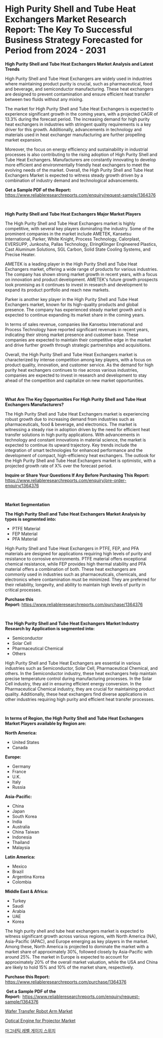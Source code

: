 <p><h1>High Purity Shell and Tube Heat Exchangers Market Research Report: The Key To Successful Business Strategy Forecasted for Period from 2024 - 2031</h1></p><p><strong>High Purity Shell and Tube Heat Exchangers Market Analysis and Latest Trends</strong></p>
<p><p>High Purity Shell and Tube Heat Exchangers are widely used in industries where maintaining product purity is crucial, such as pharmaceutical, food and beverage, and semiconductor manufacturing. These heat exchangers are designed to prevent contamination and ensure efficient heat transfer between two fluids without any mixing.</p><p>The market for High Purity Shell and Tube Heat Exchangers is expected to experience significant growth in the coming years, with a projected CAGR of 13.3% during the forecast period. The increasing demand for high purity heat exchangers in industries with stringent quality requirements is a key driver for this growth. Additionally, advancements in technology and materials used in heat exchanger manufacturing are further propelling market expansion.</p><p>Moreover, the focus on energy efficiency and sustainability in industrial processes is also contributing to the rising adoption of High Purity Shell and Tube Heat Exchangers. Manufacturers are constantly innovating to develop more efficient and environmentally friendly heat exchangers to meet the evolving needs of the market. Overall, the High Purity Shell and Tube Heat Exchangers Market is expected to witness steady growth driven by a combination of industry demand and technological advancements.</p></p>
<p><strong>Get a Sample PDF of the Report:&nbsp;</strong> <a href="https://www.reliableresearchreports.com/enquiry/request-sample/1364376">https://www.reliableresearchreports.com/enquiry/request-sample/1364376</a></p>
<p>&nbsp;</p>
<p><strong>High Purity Shell and Tube Heat Exchangers Major Market Players</strong></p>
<p><p>The High Purity Shell and Tube Heat Exchangers market is highly competitive, with several key players dominating the industry. Some of the prominent companies in the market include AMETEK, Kansetsu International, Parker, White Knight, Process Technology, Calorplast, EVERSUPP, Junkosha, Pallas Technology, ElringKlinger Engineered Plastics, Cast Aluminum Solutions, SGL Carbon, Solid State Cooling Systems, and Precise Heater.</p><p>AMETEK is a leading player in the High Purity Shell and Tube Heat Exchangers market, offering a wide range of products for various industries. The company has shown strong market growth in recent years, with a focus on innovation and product development. AMETEK's future growth prospects look promising as it continues to invest in research and development to expand its product portfolio and reach new markets.</p><p>Parker is another key player in the High Purity Shell and Tube Heat Exchangers market, known for its high-quality products and global presence. The company has experienced steady market growth and is expected to continue expanding its market share in the coming years.</p><p>In terms of sales revenue, companies like Kansetsu International and Process Technology have reported significant revenues in recent years, indicating their strong market presence and customer base. These companies are expected to maintain their competitive edge in the market and drive further growth through strategic partnerships and acquisitions.</p><p>Overall, the High Purity Shell and Tube Heat Exchangers market is characterized by intense competition among key players, with a focus on product quality, innovation, and customer service. As the demand for high purity heat exchangers continues to rise across various industries, companies are expected to invest in research and development to stay ahead of the competition and capitalize on new market opportunities.</p></p>
<p>&nbsp;</p>
<p><strong>What Are The Key Opportunities For High Purity Shell and Tube Heat Exchangers Manufacturers?</strong></p>
<p><p>The High Purity Shell and Tube Heat Exchangers market is experiencing robust growth due to increasing demand from industries such as pharmaceuticals, food & beverage, and electronics. The market is witnessing a steady rise in adoption driven by the need for efficient heat transfer solutions in high purity applications. With advancements in technology and constant innovations in material science, the market is expected to continue its upward trajectory. Key trends include the integration of smart technologies for enhanced performance and the development of compact, high-efficiency heat exchangers. The outlook for the High Purity Shell and Tube Heat Exchangers market is optimistic, with a projected growth rate of X% over the forecast period.</p></p>
<p><strong>Inquire or Share Your Questions If Any Before Purchasing This Report:</strong> <a href="https://www.reliableresearchreports.com/enquiry/pre-order-enquiry/1364376">https://www.reliableresearchreports.com/enquiry/pre-order-enquiry/1364376</a></p>
<p>&nbsp;</p>
<p><strong>Market Segmentation</strong></p>
<p><strong>The High Purity Shell and Tube Heat Exchangers Market Analysis by types is segmented into:</strong></p>
<p><ul><li>PTFE Material</li><li>FEP Material</li><li>PFA Material</li></ul></p>
<p><p>High Purity Shell and Tube Heat Exchangers in PTFE, FEP, and PFA materials are designed for applications requiring high levels of purity and resistance to corrosive environments. PTFE material offers exceptional chemical resistance, while FEP provides high thermal stability and PFA material offers a combination of both. These heat exchangers are commonly used in industries such as pharmaceuticals, chemicals, and electronics where contamination must be minimized. They are preferred for their reliability, longevity, and ability to maintain high levels of purity in critical processes.</p></p>
<p><strong>Purchase this Report:&nbsp;</strong><a href="https://www.reliableresearchreports.com/purchase/1364376">https://www.reliableresearchreports.com/purchase/1364376</a></p>
<p>&nbsp;</p>
<p><strong>The High Purity Shell and Tube Heat Exchangers Market Industry Research by Application is segmented into:</strong></p>
<p><ul><li>Semiconductor</li><li>Solar Cell</li><li>Pharmaceutical Chemical</li><li>Others</li></ul></p>
<p><p>High Purity Shell and Tube Heat Exchangers are essential in various industries such as Semiconductor, Solar Cell, Pharmaceutical Chemical, and others. In the Semiconductor industry, these heat exchangers help maintain precise temperature control during manufacturing processes. In the Solar Cell industry, they aid in ensuring efficient energy conversion. In the Pharmaceutical Chemical industry, they are crucial for maintaining product quality. Additionally, these heat exchangers find diverse applications in other industries requiring high purity and efficient heat transfer processes.</p></p>
<p>&nbsp;</p>
<p><strong>In terms of Region, the High Purity Shell and Tube Heat Exchangers Market Players available by Region are:</strong></p>
<p>
    <p> <strong> North America: </strong>
        <ul>
            <li>United States</li>
            <li>Canada</li>
        </ul>
        </p> 
    <p> <strong> Europe: </strong>
        <ul>
            <li>Germany</li>
            <li>France</li>
            <li>U.K.</li>
            <li>Italy</li>
            <li>Russia</li>
        </ul>
        </p> 
    <p> <strong> Asia-Pacific: </strong>
        <ul>
            <li>China</li>
            <li>Japan</li>
            <li>South Korea</li>
            <li>India</li>
            <li>Australia</li>
            <li>China Taiwan</li>
            <li>Indonesia</li>
            <li>Thailand</li>
            <li>Malaysia</li>
        </ul>
        </p> 
    <p> <strong> Latin America: </strong>
        <ul>
            <li>Mexico</li>
            <li>Brazil</li>
            <li>Argentina Korea</li>
            <li>Colombia</li>
        </ul>
        </p> 
    <p> <strong> Middle East & Africa: </strong>
        <ul>
            <li>Turkey</li>
            <li>Saudi</li>
            <li>Arabia</li>
            <li>UAE</li>
            <li>Korea</li>
        </ul>
    </p>
    </p>
<p><p>The high purity shell and tube heat exchangers market is expected to witness significant growth across various regions, with North America (NA), Asia-Pacific (APAC), and Europe emerging as key players in the market. Among these, North America is projected to dominate the market with a market share of approximately 30%, followed closely by Asia-Pacific with around 25%. The market in Europe is expected to account for approximately 20% of the overall market valuation, while the USA and China are likely to hold 15% and 10% of the market share, respectively.</p></p>
<p><strong>Purchase this Report: </strong><a href="https://www.reliableresearchreports.com/purchase/1364376">https://www.reliableresearchreports.com/purchase/1364376</a></p>
<p>&nbsp;<strong>Get a Sample PDF of the Report:&nbsp;&nbsp;</strong><a href="https://www.reliableresearchreports.com/enquiry/request-sample/1364376">https://www.reliableresearchreports.com/enquiry/request-sample/1364376</a></p>
<p><strong></strong></p>
<p><p><a href="https://github.com/NorbertYates/Market-Research-Report-List-4/blob/main/wafer-transfer-robot-arm-market.md">Wafer Transfer Robot Arm Market</a></p><p><a href="https://github.com/nancykennedykellievqfqt2/Market-Research-Report-List-1/blob/main/optical-engine-for-projector-market.md">Optical Engine for Projector Market</a></p><p><a href="https://github.com/JonHarrtis67676y/Market-Research-Report-List-1/blob/main/552695212642.md">마그네틱 레벨 게이지 스위치</a></p></p>